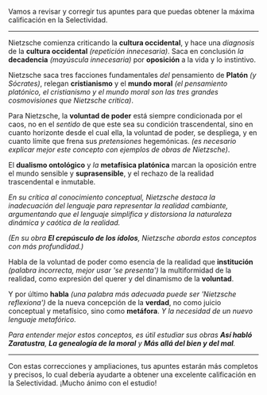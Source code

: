 Vamos a revisar y corregir tus apuntes para que puedas obtener la máxima calificación en la Selectividad.

---

Nietzsche comienza criticando la **cultura occidental**, y hace una *diagnosis* de la **cultura occidental** *(repetición innecesaria)*. Saca en conclusión *la* **decadencia** *(mayúscula innecesaria)* por **oposición** a la vida y lo instintivo. 

Nietzsche saca tres facciones fundamentales *del* pensamiento de **Platón** *(y Sócrates)*, relegan **cristianismo** y el **mundo moral** *(el pensamiento platónico, el cristianismo y el mundo moral son las tres grandes cosmovisiones que Nietzsche critica)*.

Para Nietzsche, la **voluntad de poder** está siempre condicionada por el caos, no en el *sentido* de que este sea su condición trascendental, sino en cuanto horizonte desde el cual ella, la voluntad de poder, se despliega, y en cuanto límite que frena sus *pretensiones* hegemónicas. *(es necesario explicar mejor este concepto con ejemplos de obras de Nietzsche)*.

El **dualismo ontológico** y *la* **metafísica platónica** marcan la oposición entre el mundo sensible y **suprasensible**, y el rechazo de la realidad trascendental e inmutable.

*En su crítica al conocimiento conceptual, Nietzsche destaca la inadecuación del lenguaje para representar la realidad cambiante, argumentando que el lenguaje simplifica y distorsiona la naturaleza dinámica y caótica de la realidad.*

*(En su obra **El crepúsculo de los ídolos**, Nietzsche aborda estos conceptos con más profundidad.)*

Habla de la voluntad de poder como esencia de la realidad que **institución** *(palabra incorrecta, mejor usar 'se presenta')* la multiformidad de la realidad, como expresión del querer y del dinamismo de la **voluntad**.

Y por último **habla** *(una palabra más adecuada puede ser 'Nietzsche reflexiona')* de la nueva concepción de la **verdad**, no como juicio conceptual y metafísico, sino como **metáfora**. *Y la necesidad de un nuevo lenguaje metafórico.* 

*Para entender mejor estos conceptos, es útil estudiar sus obras **Así habló Zaratustra**, **La genealogía de la moral** y **Más allá del bien y del mal**.*

---

Con estas correcciones y ampliaciones, tus apuntes estarán más completos y precisos, lo cual debería ayudarte a obtener una excelente calificación en la Selectividad. ¡Mucho ánimo con el estudio!